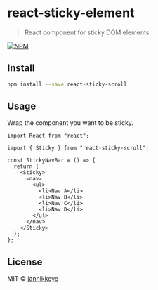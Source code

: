 # react-sticky-element

> React component for sticky DOM elements.

[![NPM](https://img.shields.io/npm/v/react-sticky-scroll.svg)](https://www.npmjs.com/package/react-sticky-scroll)

## Install

```bash
npm install --save react-sticky-scroll
```

## Usage

Wrap the component you want to be sticky.

```tsx
import React from "react";

import { Sticky } from "react-sticky-scroll";

const StickyNavBar = () => {
  return (
    <Sticky>
      <nav>
        <ul>
          <li>Nav A</li>
          <li>Nav B</li>
          <li>Nav C</li>
          <li>Nav D</li>
        </ul>
      </nav>
    </Sticky>
  );
};
```

## License

MIT © [jannikkeye](https://github.com/jannikkeye)
